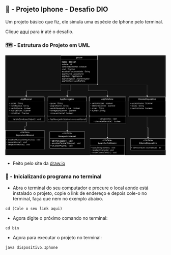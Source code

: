 ## 📱 - Projeto Iphone - Desafio DIO
Um projeto básico que fiz, ele simula uma espécie de Iphone pelo terminal.

Clique [aqui](https://github.com/digitalinnovationone/trilha-java-basico/tree/main/desafios/poo) para ir até o desafio.

### 🗺️ - Estrutura do Projeto em UML 
![uml](https://raw.githubusercontent.com/VitorAuri/Projeto-Iphone-Uml/main/uml.drawio.png)

- Feito pelo site da [draw.io](https://app.diagrams.net/)

### 🤔 - Inicializando programa no terminal
- Abra o terminal do seu computador e procure o local aonde está instalado o projeto, copie o link de endereço e depois cole-o no terminal, faça que nem no exemplo abaixo.
  
```
cd (Cole o seu link aqui)
```

- Agora digite o próximo comando no terminal:

```
cd bin
```

- Agora para executar o projeto no terminal:

```
java dispositivo.Iphone
```
